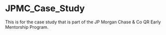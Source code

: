 # JPMC_Case_Study

This is for the case study that is part of the JP Morgan Chase & Co QR Early Mentorship Program. 

